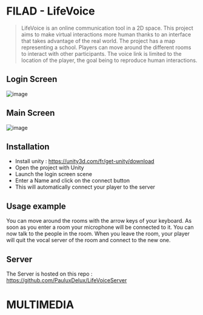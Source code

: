 
# FILAD - LifeVoice
> LifeVoice is an online communication tool in a 2D space. This project aims to make virtual interactions more human thanks to an interface that takes advantage of the real world. The project has a map representing a school. Players can move around the different rooms to interact with other participants. The voice link is limited to the location of the player, the goal being to reproduce human interactions. 


## Login Screen

![image](https://user-images.githubusercontent.com/26760102/110626290-d6987c00-81a0-11eb-9eb4-f73f43310e48.png)

## Main Screen
![image](https://user-images.githubusercontent.com/26760102/110626416-fa5bc200-81a0-11eb-9247-9f6a7f12e838.png)


## Installation

- Install unity : https://unity3d.com/fr/get-unity/download
- Open the project with Unity
- Launch the login screen scene
- Enter a Name and click on the connect button
- This will automatically connect your player to the server



## Usage example

You can move around the rooms with the arrow keys of your keyboard.
As soon as you enter a room your microphone will be connected to it. You can now talk to the people in the room.
When you leave the room, your player will quit the vocal server of the room and connect to the new one.


## Server 

The Server is hosted on this repo : https://github.com/PauluxDelux/LifeVoiceServer

# MULTIMEDIA
